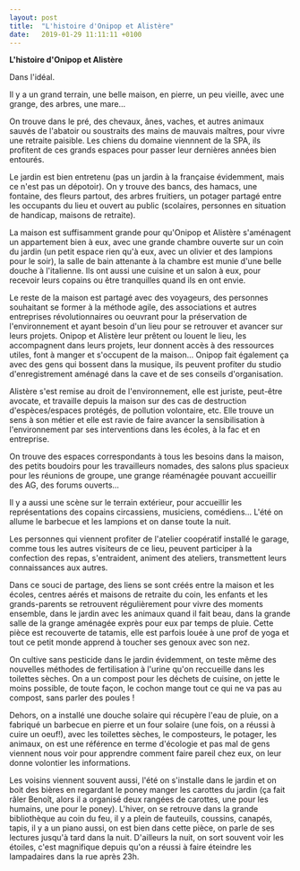 ```yaml
---
layout: post
title:  "L'histoire d'Onipop et Alistère"
date:   2019-01-29 11:11:11 +0100
---
```


**L'histoire d'Onipop et Alistère**



Dans l'idéal.

Il y a un grand terrain, une belle maison, en pierre, un peu vieille, avec une grange, des arbres, une mare...

On trouve dans le pré, des chevaux, ânes, vaches, et autres animaux sauvés de l'abatoir ou soustraits des mains de mauvais maîtres, pour vivre une retraite paisible. Les chiens du domaine viennnent de la SPA, ils profitent de ces grands espaces pour passer leur dernières années bien entourés.

Le jardin est bien entretenu (pas un jardin à la française évidemment, mais ce n'est pas un dépotoir). On y trouve des bancs, des hamacs, une fontaine, des fleurs partout, des arbres fruitiers, un potager partagé entre les occupants du lieu et ouvert au public (scolaires, personnes en situation de handicap, maisons de retraite).

La maison est suffisamment grande pour qu'Onipop et Alistère s'aménagent un appartement bien à eux, avec une grande chambre ouverte sur un coin du jardin (un petit espace rien qu'à eux, avec un olivier et des lampions pour le soir), la salle de bain attenante à la chambre est munie d'une belle douche à l'italienne. Ils ont aussi une cuisine et un salon à eux, pour recevoir leurs copains ou être tranquilles quand ils en ont envie.

Le reste de la maison est partagé avec des voyageurs, des personnes souhaitant se former à la méthode agile, des associations et autres entreprises révolutionnaires ou oeuvrant pour la préservation de l'environnement et ayant besoin d'un lieu pour se retrouver et avancer sur leurs projets. Onipop et Alistère leur prêtent ou louent le lieu, les accompagnent dans leurs projets, leur donnent accès à des ressources utiles, font à manger et s'occupent de la maison... Onipop fait également ça avec des gens qui bossent dans la musique, ils peuvent profiter du studio d'enregistrement aménagé dans la cave et de ses conseils d'organisation.

Alistère s'est remise au droit de l'environnement, elle est juriste, peut-être avocate, et travaille depuis la maison sur des cas de destruction d'espèces/espaces protégés, de pollution volontaire, etc. Elle trouve un sens à son métier et elle est ravie de faire avancer la sensibilisation à l'environnement par ses interventions dans les écoles, à la fac et en entreprise.

On trouve des espaces correspondants à tous les besoins dans la maison, des petits boudoirs pour les travailleurs nomades, des salons plus spacieux pour les réunions de groupe, une grange réaménagée pouvant accueillir des AG, des forums ouverts... 	

Il y a aussi une scène sur le terrain extérieur, pour accueillir les représentations des copains circassiens, musiciens, comédiens... L'été on allume le barbecue et les lampions et on danse toute la nuit.

Les personnes qui viennent profiter de l'atelier coopératif installé le garage, comme tous les autres visiteurs de ce lieu, peuvent participer à la confection des repas, s'entraident, animent des ateliers, transmettent leurs connaissances aux autres.

Dans ce souci de partage, des liens se sont créés entre la maison et les écoles, centres aérés et maisons de retraite du coin, les enfants et les grands-parents se retrouvent régulièrement pour vivre des moments ensemble, dans le jardin avec les animaux quand il fait beau, dans la grande salle de la grange aménagée exprès pour eux par temps de pluie. Cette pièce est recouverte de tatamis, elle est parfois louée à une prof de yoga et tout ce petit monde apprend à toucher ses genoux avec son nez. 

On cultive sans pesticide dans le jardin évidemment, on teste même des nouvelles méthodes de fertilisation à l'urine qu'on reccueille dans les toilettes sèches. On a  un compost pour les déchets de cuisine, on jette le moins possible, de toute façon, le cochon mange tout ce qui ne va pas au compost, sans parler des poules ! 

Dehors, on a installé une douche solaire qui récupère l'eau de pluie, on a fabriqué un barbecue en pierre et un four solaire (une fois, on a réussi à cuire un oeuf!), avec les toilettes sèches, le composteurs, le potager, les animaux, on est une référence en terme d'écologie et pas mal de gens viennent nous voir pour apprendre comment faire pareil chez eux, on leur donne volontier les informations. 

Les voisins viennent souvent aussi, l'été on s'installe dans le jardin et on boit des bières en regardant le poney manger les carottes du jardin (ça fait râler Benoît, alors il a organisé deux rangées de carottes, une pour les humains, une pour le poney). L'hiver, on se retrouve dans la grande bibliothèque au coin du feu, il y a plein de fauteuils, coussins, canapés, tapis, il y a un piano aussi, on est bien dans cette pièce, on parle de ses lectures jusqu'à tard dans la nuit. D'ailleurs la nuit, on sort souvent voir les étoiles, c'est magnifique depuis qu'on a réussi à faire éteindre les lampadaires dans la rue après 23h.

